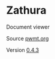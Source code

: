 # Zathura

Document viewer

Source [pwmt.org](https://git.pwmt.org/pwmt/zathura)

Version [0.4.3](https://git.pwmt.org/pwmt/zathura/tags/0.4.3)

